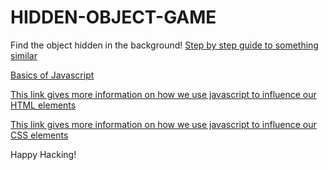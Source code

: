 # HIDDEN-OBJECT-GAME
Find the object hidden in the background! [Step by step guide to something similar](https://workshops.hackclub.com/find_bigfoot/)

[Basics of Javascript](https://www.youtube.com/watch?v=xwKbtUP87Dk&pp=ygUJI2pzX2ludHJv)

[This link gives more information on how we use javascript to influence our HTML elements](https://www.youtube.com/watch?v=NO5kUNxGIu0)

[This link gives more information on how we use javascript to influence our CSS elements](https://www.w3schools.com/js/js_htmldom_css.asp)


Happy Hacking!
